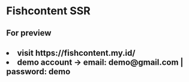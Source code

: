 <h1> Fishcontent SSR </h1>

<h2>For preview <h2>
<li>visit https://fishcontent.my.id/
<li>demo account -> email: demo@gmail.com   | password: demo
